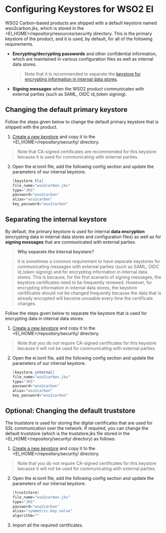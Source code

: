 # Configuring Keystores for WSO2 EI
WSO2 Carbon-based products are shipped with a default keystore named wso2carbon.jks, which is stored in the  <EI_HOME>/repository/resources/security directory. This is the primary keystore of the product, and it is used, by default, for all of the following requirements.

* **Encrypting/decrypting passwords** and other confidential information, which are maintained in various configuration files as well as internal data stores.

    > Note that it is recommended to separate the [keystore for encrypting information in internal data stores](#separating-the-internal-keystore).

* **Signing messages** when the WSO2 product communicates with external parties (such as SAML, OIDC id_token signing).

## Changing the default primary keystore

Follow the steps given below to change the default primary keystore that is shipped with the product.

1. [Create a new keystore](../../setup/security/creating_keystores.md) and copy it to the <EI_HOME>/repository/security/ directory.
  > Note that CA-signed certificates are recommended for this keystore because it is used for communicating with external parties.

2. Open the ei.toml file, add the following config section and update the parameters of our internal keystore.
    ```Java
    [keystore.tls]
    file_name="wso2carbon.jks"
    type="JKS"
    password="wso2carbon"
    alias="wso2carbon"
    key_password="wso2carbon"
    ```
## Separating the internal keystore
By default, the primary keystore is used for internal **data encryption** (encrypting data in internal data stores and configuration files) as well as for **signing messages** that are communicated with external parties.

> **Why separate the internal keystore?**

> It is sometimes a common requirement to have separate keystores for communicating messages with external parties (such as SAML, OIDC id_token signing) and for encrypting information in internal data stores. This is because, for the first scenario of signing messages, the keystore certificates need to be frequently renewed. However, for encrypting information in internal data stores, the keystore certificates should not be changed frequently because the data that is already encrypted will become unusable every time the certificate changes.

Follow the steps given below to separate the keystore that is used for encrypting data in internal data stores.

1. [Create a new keystore](../../setup/security/creating_keystores.md) and copy it to the <EI_HOME>/repository/security/ directory.
  > Note that you do not require CA-signed certificates for this keystore because it will not be used for communicating with external parties.

2. Open the ei.toml file, add the following config section and update the parameters of our internal keystore.
    ```Java
    [keystore.internal]
    file_name="wso2carbon.jks"
    type="JKS"
    password="wso2carbon"
    alias="wso2carbon"
    key_password="wso2carbon"
    ```

## Optional: Changing the default truststore
The truststore is used for storing the digital certificates that are used for SSL communication over the network. If required, you can change the default truststore (which is the truststore.jks file stored in the <EI_HOME>/repository/security/ directory) as follows:

1. [Create a new keystore](../../setup/security/creating_keystores.md) and copy it to the <EI_HOME>/repository/security/ directory.
  > Note that you do not require CA-signed certificates for this keystore because it will not be used for communicating with external parties.

2. Open the ei.toml file, add the following config section and update the parameters of our internal keystore.
    ```Java
    [truststore]
    file_name="wso2carbon.jks"
    type="JKS"
    password="wso2carbon"
    alias="symmetric.key.value"
    algorithm=""
    ```
3. Import all the required certificates.
